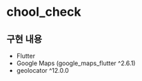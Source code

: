 # chool_check


## 구현 내용


- Flutter
- Google Maps (google_maps_flutter ^2.6.1)
- geolocator ^12.0.0